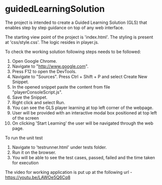 # guidedLearningSolution
The project is intended to create a Guided Learning Solution (GLS) that enables step by step guidance on top of any web interface.

The starting view point of the project is 'index.html'. The styling is present at 'css/style.css'.  The logic resides in player.js.

To check the working solution following steps needs to be followed: 
 
 1) Open Google Chrome.
 2) Navigate to "http://www.google.com".
 3) Press F12 to open the DevTools.
 4) Navigate to "Sources". Press Ctrl + Shift + P and select Create New Snippet.
 5) In the opened snippet paste the content from file "playerConsoleScript.js".
 6) Save the Snippet.
 7) Right click and select Run.
 8) You can see the GLS player learning at top left corner of the webpage.
 9) User will be provided with an interactive modal box positioned at top left of the screen 
 10) On clicking 'Start Learning' the user will be navigated through the web page.

To run the unit test

1) Navigate to 'testrunner.html' under tests folder.
2) Run it on the browser.
3) You will be able to see the test cases, passed, failed and the time taken for execution


The video for working application is put up at the following url - https://youtu.be/LAWOe5Q6Cq8
